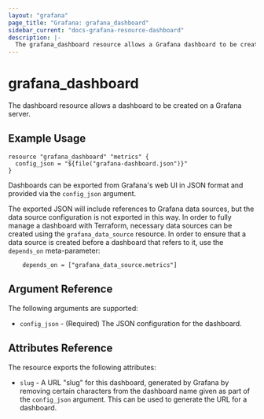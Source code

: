 ```yaml
---
layout: "grafana"
page_title: "Grafana: grafana_dashboard"
sidebar_current: "docs-grafana-resource-dashboard"
description: |-
  The grafana_dashboard resource allows a Grafana dashboard to be created.
---
```


# grafana\_dashboard

The dashboard resource allows a dashboard to be created on a Grafana server.

## Example Usage

```hcl
resource "grafana_dashboard" "metrics" {
  config_json = "${file("grafana-dashboard.json")}"
}
```

Dashboards can be exported from Grafana's web UI in JSON format and provided
via the `config_json` argument.

The exported JSON will include references to Grafana data sources, but the
data source configuration is not exported in this way. In order to fully
manage a dashboard with Terraform, necessary data sources can be created
using the `grafana_data_source` resource. In order to ensure that a data
source is created before a dashboard that refers to it, use the `depends_on`
meta-parameter:

```hcl
    depends_on = ["grafana_data_source.metrics"]
```

## Argument Reference

The following arguments are supported:

* `config_json` - (Required) The JSON configuration for the dashboard.

## Attributes Reference

The resource exports the following attributes:

* `slug` - A URL "slug" for this dashboard, generated by Grafana by removing
  certain characters from the dashboard name given as part of the `config_json`
  argument. This can be used to generate the URL for a dashboard.
